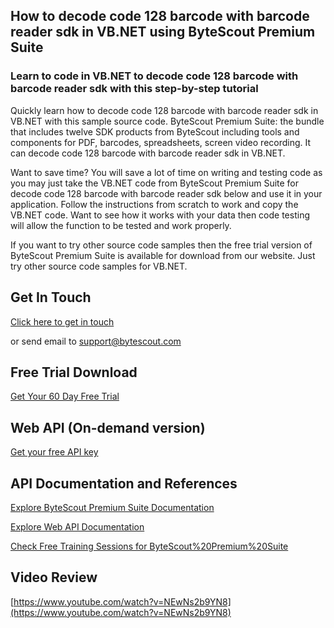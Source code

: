 ## How to decode code 128 barcode with barcode reader sdk in VB.NET using ByteScout Premium Suite

### Learn to code in VB.NET to decode code 128 barcode with barcode reader sdk with this step-by-step tutorial

Quickly learn how to decode code 128 barcode with barcode reader sdk in VB.NET with this sample source code. ByteScout Premium Suite: the bundle that includes twelve SDK products from ByteScout including tools and components for PDF, barcodes, spreadsheets, screen video recording. It can decode code 128 barcode with barcode reader sdk in VB.NET.

Want to save time? You will save a lot of time on writing and testing code as you may just take the VB.NET code from ByteScout Premium Suite for decode code 128 barcode with barcode reader sdk below and use it in your application. Follow the instructions from scratch to work and copy the VB.NET code. Want to see how it works with your data then code testing will allow the function to be tested and work properly.

If you want to try other source code samples then the free trial version of ByteScout Premium Suite is available for download from our website. Just try other source code samples for VB.NET.

## Get In Touch

[Click here to get in touch](https://bytescout.zendesk.com/hc/en-us/requests/new?subject=ByteScout%20Premium%20Suite%20Question)

or send email to [support@bytescout.com](mailto:support@bytescout.com?subject=ByteScout%20Premium%20Suite%20Question) 

## Free Trial Download

[Get Your 60 Day Free Trial](https://bytescout.com/download/web-installer?utm_source=github-readme)

## Web API (On-demand version)

[Get your free API key](https://pdf.co/documentation/api?utm_source=github-readme)

## API Documentation and References

[Explore ByteScout Premium Suite Documentation](https://bytescout.com/documentation/index.html?utm_source=github-readme)

[Explore Web API Documentation](https://pdf.co/documentation/api?utm_source=github-readme)

[Check Free Training Sessions for ByteScout%20Premium%20Suite](https://academy.bytescout.com/)

## Video Review

[https://www.youtube.com/watch?v=NEwNs2b9YN8](https://www.youtube.com/watch?v=NEwNs2b9YN8)